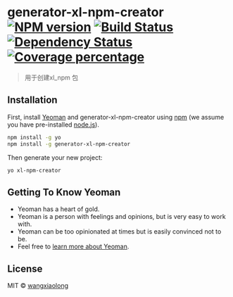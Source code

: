 # generator-xl-npm-creator [![NPM version][npm-image]][npm-url] [![Build Status][travis-image]][travis-url] [![Dependency Status][daviddm-image]][daviddm-url] [![Coverage percentage][coveralls-image]][coveralls-url]
> 用于创建xl_npm 包

## Installation

First, install [Yeoman](http://yeoman.io) and generator-xl-npm-creator using [npm](https://www.npmjs.com/) (we assume you have pre-installed [node.js](https://nodejs.org/)).

```bash
npm install -g yo
npm install -g generator-xl-npm-creator
```

Then generate your new project:

```bash
yo xl-npm-creator
```

## Getting To Know Yeoman

 * Yeoman has a heart of gold.
 * Yeoman is a person with feelings and opinions, but is very easy to work with.
 * Yeoman can be too opinionated at times but is easily convinced not to be.
 * Feel free to [learn more about Yeoman](http://yeoman.io/).

## License

MIT © [wangxiaolong](https://gilea.cn)


[npm-image]: https://badge.fury.io/js/generator-xl-npm-creator.svg
[npm-url]: https://npmjs.org/package/generator-xl-npm-creator
[travis-image]: https://travis-ci.org/longfei59418888/generator-xl-npm-creator.svg?branch=master
[travis-url]: https://travis-ci.org/longfei59418888/generator-xl-npm-creator
[daviddm-image]: https://david-dm.org/longfei59418888/generator-xl-npm-creator.svg?theme=shields.io
[daviddm-url]: https://david-dm.org/longfei59418888/generator-xl-npm-creator
[coveralls-image]: https://coveralls.io/repos/longfei59418888/generator-xl-npm-creator/badge.svg
[coveralls-url]: https://coveralls.io/r/longfei59418888/generator-xl-npm-creator
